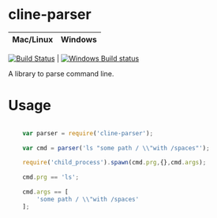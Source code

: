 # cline-parser

Mac/Linux | Windows
---- | ----
  [![Build Status](https://travis-ci.org/maboiteaspam/cline-parser.svg?branch=master)](https://travis-ci.org/maboiteaspam/cline-parser) 
| 
  [![Windows Build status](http://img.shields.io/appveyor/ci/maboiteaspam/cline-parser.svg)](https://ci.appveyor.com/project/maboiteaspam/cline-parser/branch/master)


A library to parse command line.

# Usage

```js

    var parser = require('cline-parser');
    
    var cmd = parser('ls "some path / \\"with /spaces"');
    
    require('child_process').spawn(cmd.prg,{},cmd.args);
    
    cmd.prg == 'ls';
    
    cmd.args == [
        'some path / \\"with /spaces'
    ];
    
```